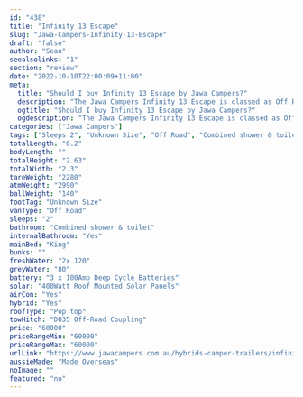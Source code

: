 ```yaml
---
id: "438"
title: "Infinity 13 Escape"
slug: "Jawa-Campers-Infinity-13-Escape"
draft: "false"
author: "Sean"
seealsolinks: "1"
section: "review"
date: "2022-10-10T22:00:09+11:00"
meta:
  title: "Should I buy Infinity 13 Escape by Jawa Campers?"
  description: "The Jawa Campers Infinity 13 Escape is classed as Off Road, and sleeps 2 people. It is Made Overseas and comes in at Unknown Size. It generally has Combined shower & toilet."
  ogtitle: "Should I buy Infinity 13 Escape by Jawa Campers?"
  ogdescription: "The Jawa Campers Infinity 13 Escape is classed as Off Road, and sleeps 2 people. It is Made Overseas and comes in at Unknown Size. It generally has Combined shower & toilet."
categories: ["Jawa Campers"]
tags: ["Sleeps 2", "Unknown Size", "Off Road", "Combined shower & toilet", "Pop top", "50 - 60k"]
totalLength: "6.2"
bodyLength: ""
totalHeight: "2.63"
totalWidth: "2.3"
tareWeight: "2280"
atmWeight: "2990"
ballWeight: "140"
footTag: "Unknown Size"
vanType: "Off Road"
sleeps: "2"
bathroom: "Combined shower & toilet"
internalBathroom: "Yes"
mainBed: "King"
bunks: ""
freshWater: "2x 120"
greyWater: "80"
battery: "3 x 100Amp Deep Cycle Batteries"
solar: "400Watt Roof Mounted Solar Panels"
airCon: "Yes"
hybrid: "Yes"
roofType: "Pop top"
towHitch: "DO35 Off-Road Coupling"
price: "60000"
priceRangeMin: "60000"
priceRangeMax: "60000"
urlLink: "https://www.jawacampers.com.au/hybrids-camper-trailers/infinity-13-escape/"
aussieMade: "Made Overseas"
noImage: ""
featured: "no"
---
```

